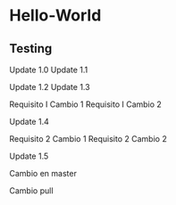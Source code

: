 # Hello-World
## Testing

Update 1.0
Update 1.1

Update 1.2
Update 1.3

Requisito I Cambio 1
Requisito I Cambio 2


Update 1.4

Requisito 2 Cambio 1
Requisito 2 Cambio 2


Update 1.5 

Cambio en master

Cambio pull 